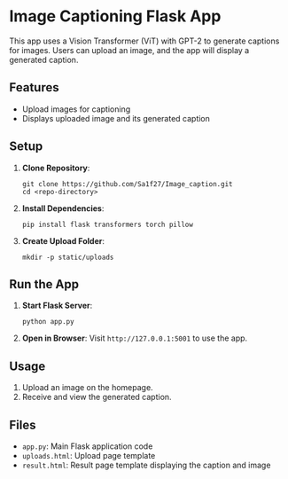 # Image Captioning Flask App

This app uses a Vision Transformer (ViT) with GPT-2 to generate captions for images. Users can upload an image, and the app will display a generated caption.

## Features
- Upload images for captioning
- Displays uploaded image and its generated caption

## Setup

1. **Clone Repository**:
   ```
   git clone https://github.com/Sa1f27/Image_caption.git
   cd <repo-directory>
   ```

2. **Install Dependencies**:
   ```
   pip install flask transformers torch pillow
   ```

3. **Create Upload Folder**:
   ```
   mkdir -p static/uploads
   ```

## Run the App
1. **Start Flask Server**:
   ```
   python app.py
   ```
2. **Open in Browser**:
   Visit `http://127.0.0.1:5001` to use the app.

## Usage
1. Upload an image on the homepage.
2. Receive and view the generated caption.

## Files
- `app.py`: Main Flask application code
- `uploads.html`: Upload page template
- `result.html`: Result page template displaying the caption and image
